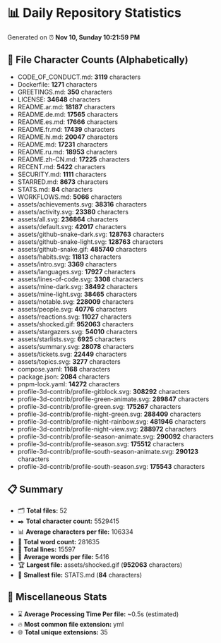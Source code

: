# 📊 Daily Repository Statistics
Generated on ⏰ **Nov 10, Sunday 10:21:59 PM**

## 📂 File Character Counts (Alphabetically)
- CODE_OF_CONDUCT.md: **3119** characters
- Dockerfile: **1271** characters
- GREETINGS.md: **350** characters
- LICENSE: **34648** characters
- README.ar.md: **18187** characters
- README.de.md: **17565** characters
- README.es.md: **17666** characters
- README.fr.md: **17439** characters
- README.hi.md: **20047** characters
- README.md: **17231** characters
- README.ru.md: **18953** characters
- README.zh-CN.md: **17225** characters
- RECENT.md: **5422** characters
- SECURITY.md: **1111** characters
- STARRED.md: **8673** characters
- STATS.md: **84** characters
- WORKFLOWS.md: **5066** characters
- assets/achievements.svg: **38316** characters
- assets/activity.svg: **23380** characters
- assets/all.svg: **236864** characters
- assets/default.svg: **42017** characters
- assets/github-snake-dark.svg: **128763** characters
- assets/github-snake-light.svg: **128763** characters
- assets/github-snake.gif: **485740** characters
- assets/habits.svg: **11813** characters
- assets/intro.svg: **3369** characters
- assets/languages.svg: **17927** characters
- assets/lines-of-code.svg: **3308** characters
- assets/mine-dark.svg: **38492** characters
- assets/mine-light.svg: **38465** characters
- assets/notable.svg: **228009** characters
- assets/people.svg: **40776** characters
- assets/reactions.svg: **11027** characters
- assets/shocked.gif: **952063** characters
- assets/stargazers.svg: **54010** characters
- assets/starlists.svg: **6925** characters
- assets/summary.svg: **28078** characters
- assets/tickets.svg: **22449** characters
- assets/topics.svg: **3277** characters
- compose.yaml: **1168** characters
- package.json: **2084** characters
- pnpm-lock.yaml: **14272** characters
- profile-3d-contrib/profile-gitblock.svg: **308292** characters
- profile-3d-contrib/profile-green-animate.svg: **289847** characters
- profile-3d-contrib/profile-green.svg: **175267** characters
- profile-3d-contrib/profile-night-green.svg: **288409** characters
- profile-3d-contrib/profile-night-rainbow.svg: **481946** characters
- profile-3d-contrib/profile-night-view.svg: **288972** characters
- profile-3d-contrib/profile-season-animate.svg: **290092** characters
- profile-3d-contrib/profile-season.svg: **175512** characters
- profile-3d-contrib/profile-south-season-animate.svg: **290123** characters
- profile-3d-contrib/profile-south-season.svg: **175543** characters

## 📋 Summary
- 🗂️ **Total files:** 52
- ✒️ **Total character count:** 5529415
- 📊 **Average characters per file:** 106334
- 📝 **Total word count:** 281635
- 🧾 **Total lines:** 15597
- 📐 **Average words per file:** 5416
- 🏆 **Largest file:** assets/shocked.gif (**952063** characters)
- 🥉 **Smallest file:** STATS.md (**84** characters)

## 🌟 Miscellaneous Stats
- ⌛ **Average Processing Time Per file:** ~0.5s (estimated)
- 🔥 **Most common file extension:** yml
- 🌐 **Total unique extensions:** 35
